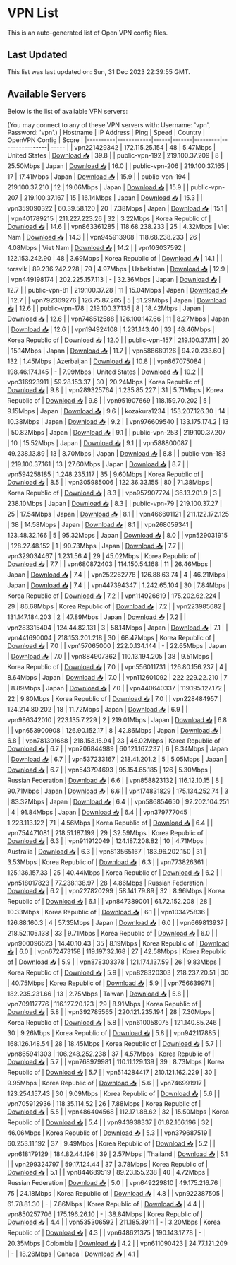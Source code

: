 # VPN List

This is an auto-generated list of Open VPN config files.

## Last Updated

This list was last updated on: Sun, 31 Dec 2023 22:39:55 GMT.

## Available Servers

Below is the list of available VPN servers:

(You may connect to any of these VPN servers with: Username: 'vpn', Password: 'vpn'.)
| Hostname | IP Address | Ping | Speed | Country | OpenVPN Config | Score |
|----------|------------|------|-------|---------|----------------| ----- |
| vpn221429342 | 172.115.25.154 | 48 | 5.47Mbps | United States | [Download 📥](./configs/server_0_US.ovpn) | 39.8 |
| public-vpn-192 | 219.100.37.209 | 8 | 25.50Mbps | Japan | [Download 📥](./configs/server_1_JP.ovpn) | 16.0 |
| public-vpn-206 | 219.100.37.165 | 17 | 17.41Mbps | Japan | [Download 📥](./configs/server_2_JP.ovpn) | 15.9 |
| public-vpn-194 | 219.100.37.210 | 12 | 19.06Mbps | Japan | [Download 📥](./configs/server_3_JP.ovpn) | 15.9 |
| public-vpn-207 | 219.100.37.167 | 15 | 16.14Mbps | Japan | [Download 📥](./configs/server_4_JP.ovpn) | 15.3 |
| vpn359090322 | 60.39.58.120 | 20 | 7.38Mbps | Japan | [Download 📥](./configs/server_5_JP.ovpn) | 15.1 |
| vpn401789215 | 211.227.223.26 | 32 | 3.22Mbps | Korea Republic of | [Download 📥](./configs/server_6_KR.ovpn) | 14.6 |
| vpn863361285 | 118.68.238.233 | 25 | 4.32Mbps | Viet Nam | [Download 📥](./configs/server_7_VN.ovpn) | 14.3 |
| vpn945913908 | 118.68.238.233 | 26 | 4.08Mbps | Viet Nam | [Download 📥](./configs/server_8_VN.ovpn) | 14.2 |
| vpn103037592 | 122.153.242.90 | 48 | 3.69Mbps | Korea Republic of | [Download 📥](./configs/server_9_KR.ovpn) | 14.1 |
| torsvik | 89.236.242.228 | 79 | 4.97Mbps | Uzbekistan | [Download 📥](./configs/server_10_UZ.ovpn) | 12.9 |
| vpn449198174 | 202.225.157.113 | - | 32.36Mbps | Japan | [Download 📥](./configs/server_11_JP.ovpn) | 12.7 |
| public-vpn-81 | 219.100.37.28 | 11 | 15.04Mbps | Japan | [Download 📥](./configs/server_12_JP.ovpn) | 12.7 |
| vpn792369276 | 126.75.87.205 | 5 | 51.29Mbps | Japan | [Download 📥](./configs/server_13_JP.ovpn) | 12.6 |
| public-vpn-178 | 219.100.37.135 | 8 | 18.42Mbps | Japan | [Download 📥](./configs/server_14_JP.ovpn) | 12.6 |
| vpn748512588 | 126.100.147.66 | 11 | 8.27Mbps | Japan | [Download 📥](./configs/server_15_JP.ovpn) | 12.6 |
| vpn194924108 | 1.231.143.40 | 33 | 48.46Mbps | Korea Republic of | [Download 📥](./configs/server_16_KR.ovpn) | 12.0 |
| public-vpn-157 | 219.100.37.111 | 20 | 15.14Mbps | Japan | [Download 📥](./configs/server_17_JP.ovpn) | 11.7 |
| vpn588689126 | 94.20.233.60 | 132 | 1.45Mbps | Azerbaijan | [Download 📥](./configs/server_18_AZ.ovpn) | 10.8 |
| vpn867075084 | 198.46.174.145 | - | 7.99Mbps | United States | [Download 📥](./configs/server_19_US.ovpn) | 10.2 |
| vpn316923911 | 59.28.153.37 | 30 | 20.24Mbps | Korea Republic of | [Download 📥](./configs/server_20_KR.ovpn) | 9.8 |
| vpn289325764 | 1.235.85.227 | 31 | 5.71Mbps | Korea Republic of | [Download 📥](./configs/server_21_KR.ovpn) | 9.8 |
| vpn951907669 | 118.159.70.202 | 5 | 9.15Mbps | Japan | [Download 📥](./configs/server_22_JP.ovpn) | 9.6 |
| kozakura1234 | 153.207.126.30 | 14 | 10.38Mbps | Japan | [Download 📥](./configs/server_23_JP.ovpn) | 9.2 |
| vpn976609540 | 133.175.174.2 | 13 | 50.82Mbps | Japan | [Download 📥](./configs/server_24_JP.ovpn) | 9.1 |
| public-vpn-253 | 219.100.37.207 | 10 | 15.52Mbps | Japan | [Download 📥](./configs/server_25_JP.ovpn) | 9.1 |
| vpn588800087 | 49.238.13.89 | 13 | 8.70Mbps | Japan | [Download 📥](./configs/server_26_JP.ovpn) | 8.8 |
| public-vpn-183 | 219.100.37.161 | 13 | 27.60Mbps | Japan | [Download 📥](./configs/server_27_JP.ovpn) | 8.7 |
| vpn594258185 | 1.248.235.117 | 35 | 9.60Mbps | Korea Republic of | [Download 📥](./configs/server_28_KR.ovpn) | 8.5 |
| vpn305985006 | 122.36.33.155 | 80 | 71.38Mbps | Korea Republic of | [Download 📥](./configs/server_29_KR.ovpn) | 8.3 |
| vpn957907724 | 36.13.201.9 | 3 | 238.10Mbps | Japan | [Download 📥](./configs/server_30_JP.ovpn) | 8.3 |
| public-vpn-79 | 219.100.37.27 | 25 | 17.54Mbps | Japan | [Download 📥](./configs/server_31_JP.ovpn) | 8.1 |
| vpn466601121 | 211.122.172.125 | 38 | 14.58Mbps | Japan | [Download 📥](./configs/server_32_JP.ovpn) | 8.1 |
| vpn268059341 | 123.48.32.166 | 5 | 95.32Mbps | Japan | [Download 📥](./configs/server_33_JP.ovpn) | 8.0 |
| vpn529031915 | 128.27.48.152 | 1 | 90.73Mbps | Japan | [Download 📥](./configs/server_34_JP.ovpn) | 7.7 |
| vpn329034467 | 1.231.56.4 | 29 | 45.02Mbps | Korea Republic of | [Download 📥](./configs/server_35_KR.ovpn) | 7.7 |
| vpn680872403 | 114.150.54.168 | 11 | 26.46Mbps | Japan | [Download 📥](./configs/server_36_JP.ovpn) | 7.4 |
| vpn252262778 | 126.88.63.74 | 4 | 46.21Mbps | Japan | [Download 📥](./configs/server_37_JP.ovpn) | 7.4 |
| vpn447394347 | 1.242.65.104 | 30 | 7.84Mbps | Korea Republic of | [Download 📥](./configs/server_38_KR.ovpn) | 7.2 |
| vpn114926619 | 175.202.62.224 | 29 | 86.68Mbps | Korea Republic of | [Download 📥](./configs/server_39_KR.ovpn) | 7.2 |
| vpn223985682 | 131.147.184.203 | 2 | 47.89Mbps | Japan | [Download 📥](./configs/server_40_JP.ovpn) | 7.2 |
| vpn283315404 | 124.44.82.131 | 3 | 58.14Mbps | Japan | [Download 📥](./configs/server_41_JP.ovpn) | 7.1 |
| vpn441690004 | 218.153.201.218 | 30 | 68.47Mbps | Korea Republic of | [Download 📥](./configs/server_42_KR.ovpn) | 7.0 |
| vpn157065000 | 222.0.134.144 | - | 22.65Mbps | Japan | [Download 📥](./configs/server_43_JP.ovpn) | 7.0 |
| vpn884907362 | 110.13.194.205 | 38 | 9.51Mbps | Korea Republic of | [Download 📥](./configs/server_44_KR.ovpn) | 7.0 |
| vpn556011731 | 126.80.156.237 | 4 | 8.64Mbps | Japan | [Download 📥](./configs/server_45_JP.ovpn) | 7.0 |
| vpn112601092 | 222.229.22.210 | 7 | 8.89Mbps | Japan | [Download 📥](./configs/server_46_JP.ovpn) | 7.0 |
| vpn440640337 | 119.195.127.172 | 22 | 9.80Mbps | Korea Republic of | [Download 📥](./configs/server_47_KR.ovpn) | 7.0 |
| vpn228484957 | 124.214.80.202 | 18 | 11.72Mbps | Japan | [Download 📥](./configs/server_48_JP.ovpn) | 6.9 |
| vpn986342010 | 223.135.7.229 | 2 | 219.01Mbps | Japan | [Download 📥](./configs/server_49_JP.ovpn) | 6.8 |
| vpn653900908 | 126.90.152.17 | 8 | 42.86Mbps | Japan | [Download 📥](./configs/server_50_JP.ovpn) | 6.8 |
| vpn781391688 | 218.158.15.94 | 23 | 46.02Mbps | Korea Republic of | [Download 📥](./configs/server_51_KR.ovpn) | 6.7 |
| vpn206844989 | 60.121.167.237 | 6 | 8.34Mbps | Japan | [Download 📥](./configs/server_52_JP.ovpn) | 6.7 |
| vpn537233167 | 218.41.201.2 | 5 | 5.05Mbps | Japan | [Download 📥](./configs/server_53_JP.ovpn) | 6.7 |
| vpn543794693 | 95.154.65.185 | 126 | 5.30Mbps | Russian Federation | [Download 📥](./configs/server_54_RU.ovpn) | 6.6 |
| vpn858823132 | 116.12.10.15 | 8 | 90.71Mbps | Japan | [Download 📥](./configs/server_55_JP.ovpn) | 6.6 |
| vpn174831829 | 175.134.252.74 | 3 | 83.32Mbps | Japan | [Download 📥](./configs/server_56_JP.ovpn) | 6.4 |
| vpn586854650 | 92.202.104.251 | 4 | 91.84Mbps | Japan | [Download 📥](./configs/server_57_JP.ovpn) | 6.4 |
| vpn379777045 | 1.223.113.122 | 71 | 4.56Mbps | Korea Republic of | [Download 📥](./configs/server_58_KR.ovpn) | 6.4 |
| vpn754471081 | 218.51.187.199 | 29 | 32.59Mbps | Korea Republic of | [Download 📥](./configs/server_59_KR.ovpn) | 6.3 |
| vpn911912049 | 124.187.208.82 | 10 | 4.71Mbps | Australia | [Download 📥](./configs/server_60_AU.ovpn) | 6.3 |
| vpn813565167 | 183.96.202.150 | 31 | 3.53Mbps | Korea Republic of | [Download 📥](./configs/server_61_KR.ovpn) | 6.3 |
| vpn773826361 | 125.136.157.33 | 25 | 40.44Mbps | Korea Republic of | [Download 📥](./configs/server_62_KR.ovpn) | 6.2 |
| vpn518017823 | 77.238.138.97 | 28 | 4.86Mbps | Russian Federation | [Download 📥](./configs/server_63_RU.ovpn) | 6.2 |
| vpn227820299 | 58.141.79.89 | 32 | 8.96Mbps | Korea Republic of | [Download 📥](./configs/server_64_KR.ovpn) | 6.1 |
| vpn847389001 | 61.72.152.208 | 28 | 10.33Mbps | Korea Republic of | [Download 📥](./configs/server_65_KR.ovpn) | 6.1 |
| vpn103425836 | 126.88.160.3 | 4 | 57.35Mbps | Japan | [Download 📥](./configs/server_66_JP.ovpn) | 6.0 |
| vpn669813937 | 218.52.105.138 | 33 | 9.71Mbps | Korea Republic of | [Download 📥](./configs/server_67_KR.ovpn) | 6.0 |
| vpn900096523 | 14.40.10.43 | 35 | 8.19Mbps | Korea Republic of | [Download 📥](./configs/server_68_KR.ovpn) | 6.0 |
| vpn672473158 | 119.197.32.168 | 27 | 42.58Mbps | Korea Republic of | [Download 📥](./configs/server_69_KR.ovpn) | 5.9 |
| vpn878303378 | 121.174.137.59 | 26 | 9.83Mbps | Korea Republic of | [Download 📥](./configs/server_70_KR.ovpn) | 5.9 |
| vpn828320303 | 218.237.20.51 | 30 | 40.75Mbps | Korea Republic of | [Download 📥](./configs/server_71_KR.ovpn) | 5.9 |
| vpn756639971 | 182.235.231.66 | 13 | 2.75Mbps | Taiwan | [Download 📥](./configs/server_72_TW.ovpn) | 5.8 |
| vpn709117776 | 116.127.20.123 | 29 | 8.91Mbps | Korea Republic of | [Download 📥](./configs/server_73_KR.ovpn) | 5.8 |
| vpn392785565 | 220.121.235.194 | 28 | 7.30Mbps | Korea Republic of | [Download 📥](./configs/server_74_KR.ovpn) | 5.8 |
| vpn610058075 | 121.140.85.246 | 30 | 9.26Mbps | Korea Republic of | [Download 📥](./configs/server_75_KR.ovpn) | 5.8 |
| vpn942117885 | 168.126.148.54 | 28 | 18.45Mbps | Korea Republic of | [Download 📥](./configs/server_76_KR.ovpn) | 5.7 |
| vpn865941303 | 106.248.252.238 | 37 | 4.57Mbps | Korea Republic of | [Download 📥](./configs/server_77_KR.ovpn) | 5.7 |
| vpn768979981 | 110.11.129.139 | 39 | 8.73Mbps | Korea Republic of | [Download 📥](./configs/server_78_KR.ovpn) | 5.7 |
| vpn514284417 | 210.121.162.229 | 30 | 9.95Mbps | Korea Republic of | [Download 📥](./configs/server_79_KR.ovpn) | 5.6 |
| vpn746991917 | 123.254.157.43 | 30 | 9.09Mbps | Korea Republic of | [Download 📥](./configs/server_80_KR.ovpn) | 5.6 |
| vpn705912936 | 118.35.114.52 | 26 | 7.88Mbps | Korea Republic of | [Download 📥](./configs/server_81_KR.ovpn) | 5.5 |
| vpn486404568 | 112.171.88.62 | 32 | 15.50Mbps | Korea Republic of | [Download 📥](./configs/server_82_KR.ovpn) | 5.4 |
| vpn943938337 | 61.82.166.196 | 32 | 46.06Mbps | Korea Republic of | [Download 📥](./configs/server_83_KR.ovpn) | 5.3 |
| vpn379687519 | 60.253.11.192 | 37 | 9.49Mbps | Korea Republic of | [Download 📥](./configs/server_84_KR.ovpn) | 5.2 |
| vpn618179129 | 184.82.44.196 | 39 | 2.57Mbps | Thailand | [Download 📥](./configs/server_85_TH.ovpn) | 5.1 |
| vpn299324797 | 59.17.124.44 | 37 | 3.78Mbps | Korea Republic of | [Download 📥](./configs/server_86_KR.ovpn) | 5.1 |
| vpn844689519 | 89.23.155.238 | 40 | 4.72Mbps | Russian Federation | [Download 📥](./configs/server_87_RU.ovpn) | 5.0 |
| vpn649229810 | 49.175.216.76 | 75 | 24.18Mbps | Korea Republic of | [Download 📥](./configs/server_88_KR.ovpn) | 4.8 |
| vpn922387505 | 61.78.81.30 | - | 7.86Mbps | Korea Republic of | [Download 📥](./configs/server_89_KR.ovpn) | 4.4 |
| vpn850257706 | 175.196.26.10 | - | 38.84Mbps | Korea Republic of | [Download 📥](./configs/server_90_KR.ovpn) | 4.4 |
| vpn535306592 | 211.185.39.11 | - | 3.20Mbps | Korea Republic of | [Download 📥](./configs/server_91_KR.ovpn) | 4.3 |
| vpn648621375 | 190.143.17.78 | - | 20.35Mbps | Colombia | [Download 📥](./configs/server_92_CO.ovpn) | 4.2 |
| vpn611090423 | 24.77.121.209 | - | 18.26Mbps | Canada | [Download 📥](./configs/server_93_CA.ovpn) | 4.1 |
